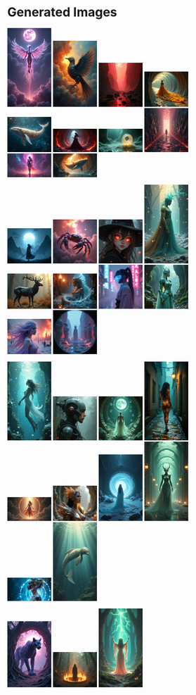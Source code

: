 # Generated Images



<img src="2025_06_29_01.png" width="100"/> <img src="2025_06_29_02.png" width="100"/> <img src="2025_06_29_03.png" width="100"/> <img src="2025_06_29_04.png" width="100"/> <img src="2025_06_29_05.png" width="100"/> <img src="2025_06_29_06.png" width="100"/> <img src="2025_06_29_07.png" width="100"/> <img src="2025_06_29_08.png" width="100"/> <img src="2025_06_29_09.png" width="100"/> <img src="2025_06_29_10.png" width="100"/>

<img src="2025_06_29_11.png" width="100"/> <img src="2025_06_29_12.png" width="100"/> <img src="2025_06_29_13.png" width="100"/> <img src="2025_06_29_14.png" width="100"/> <img src="2025_06_29_15.png" width="100"/> <img src="2025_06_29_16.png" width="100"/> <img src="2025_06_29_17.png" width="100"/> <img src="2025_06_29_18.png" width="100"/> <img src="2025_06_29_19.png" width="100"/> <img src="2025_06_29_20.png" width="100"/>

<img src="2025_06_29_21.png" width="100"/> <img src="2025_06_29_22.png" width="100"/> <img src="2025_06_29_23.png" width="100"/> <img src="2025_06_29_24.png" width="100"/> <img src="2025_06_29_25.png" width="100"/> <img src="2025_06_29_26.png" width="100"/> <img src="2025_06_29_27.png" width="100"/> <img src="2025_06_29_28.png" width="100"/> <img src="2025_06_29_29.png" width="100"/> <img src="2025_06_29_30.png" width="100"/>

<img src="2025_06_29_31.png" width="100"/> <img src="2025_06_29_32.png" width="100"/> <img src="2025_06_29_33.png" width="100"/>